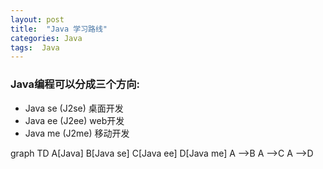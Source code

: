 ```yaml
---
layout: post
title:  "Java 学习路线"
categories: Java
tags:  Java
---
```


### Java编程可以分成三个方向:
- Java se (J2se) 桌面开发
- Java ee (J2ee) web开发
- Java me (J2me) 移动开发

<script src="/js/mermaid.js"></script>
<div class="mermaid">
graph TD
    A[Java]
    B[Java se]
    C[Java ee]
    D[Java me]
    A -->B
    A -->C
    A -->D
</div>

